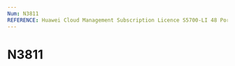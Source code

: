 ```yaml
---
Num: N3811
REFERENCE: Huawei Cloud Management Subscription Licence S5700-LI 48 Ports- 5 ans
---
```

# N3811

